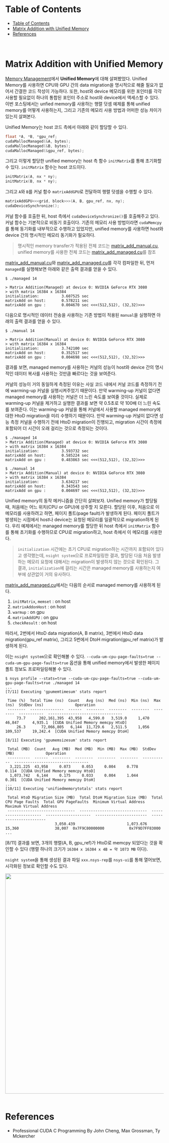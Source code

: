 # Table of Contents

- [Table of Contents](#table-of-contents)
- [Matrix Addition with Unified Memory](#matrix-addition-with-unified-memory)
- [References](#references)

<br>

# Matrix Addition with Unified Memory

[Memory Management](/cuda-study/10_memory_management.md)에서 **Unified Memory**에 대해 살펴봤었다. Unified Memory를 사용하면 CPU와 GPU 간의 data migration을 명시적으로 해줄 필요가 없어서 간결한 코드 작성이 가능하다. 또한, host와 device 메모리를 위한 포인터를 각각 사용할 필요없이 하나의 통합된 포인터 주소로 host와 device에서 액세스할 수 있다. 이번 포스팅에서는 unfied memory를 사용하는 행렬 덧셈 예제를 통해 unified memory를 어떻게 사용하는지, 그리고 기존의 메모리 사용 방법과 어떠한 성능 차이가 있는지 살펴본다.

Unified Memory는 host 코드 측에서 아래와 같이 할당할 수 있다.
```c++
float *A, *B, *gpu_ref;
cudaMallocManaged(&A, bytes);
cudaMallocManaged(&B, bytes);
cudaMallocManaged(&gpu_ref, bytes);
```

그리고 이렇게 할당한 unified memory는 host 측 함수 `initMatrix`를 통해 초기화할 수 있다. `initMatrix` 함수는 host 코드이다.
```c++
initMatrix(A, nx * ny);
initMatrix(B, nx * ny);
```

그리고 `A`와 `B`를 커널 함수 `matrixAddGPU`로 전달하여 행렬 덧셈을 수행할 수 있다.
```c++
matrixAddGPU<<<grid, block>>>(A, B, gpu_ref, nx, ny);
cudaDeviceSynchronize();
```

커널 함수를 호출한 뒤, host 측에서 `cudaDeviceSynchronize()`를 호출해주고 있다. 커널 함수는 기본적으로 비동기 호출이다. 기존의 메모리 사용 방법이라면 `cudaMemcpy`를 통해 동기화를 내부적으로 수행하고 있었지만, unified memory를 사용하면 host와 device 간의 명시적인 메모리 동기화가 필요하다.

> 명시적인 memory transfer가 적용된 전체 코드는 [matrix_add_manual.cu](/code/cuda/matrix_add/matrix_add_manual.cu), unified memory를 사용한 전체 코드는 [matrix_add_managed.cu](/code/cuda/matrix_add/matrix_add_managed.cu)를 참조

[matrix_add_manual.cu](/code/cuda/matrix_add/matrix_add_manual.cu)와 [matrix_add_managed.cu](/code/cuda/matrix_add/matrix_add_managed.cu)를 각각 컴파일한 뒤, 먼저 `managed`를 실행해보면 아래와 같은 출력 결과를 얻을 수 있다.
```
$ ./managed 14

> Matrix Addition(Managed) at device 0: NVIDIA GeForce RTX 3080
> with matrix 16384 x 16384
initialization:          3.607525 sec
matrixAdd on host:       0.578211 sec
matrixAdd on gpu :       0.004670 sec <<<(512,512), (32,32)>>>
```

다음으로 명시적인 데이터 전송을 사용하는 기존 방법이 적용된 `manual`을 실행하면 아래의 출력 결과를 얻을 수 있다.
```
$ ./manual 14

> Matrix Addition(Manual) at device 0: NVIDIA GeForce RTX 3080
> with matrix 16384 x 16384
initialization:          3.742100 sec
matrixAdd on host:       0.352517 sec
matrixAdd on gpu :       0.004698 sec <<<(512,512), (32,32)>>>
```

결과를 보면, managed memory를 사용하는 커널의 성능이 host와 device 간의 명시적인 데이터 복사를 사용하는 것만큼 빠르다는 것을 보여준다.

커널의 성능이 거의 동일하게 측정된 이유는 사실 코드 내에서 커널 코드를 측정하기 전에 warming-up 커널을 실행시켜주었기 때문이다. 만약 warming-up 커널이 없다면 managed memory를 사용하는 커널은 더 느린 속도를 보여줄 것이다. 실제로 warming-up 커널을 제거하고 실행한 결과를 보면 약 0.5초로 약 100배 더 느린 속도를 보여준다. 이는 warming-up 커널을 통해 커널에서 사용할 managed memory에 대한 HtoD migration을 미리 수행하기 때문이다. 만약 warming-up 커널이 없다면 성능 측정 커널을 수행하기 전에 HtoD migration이 진행되고, migration 시간이 측정에 포함되어 더 시간이 오래 걸리는 것으로 측정되는 것이다.
```
$ ./managed 14
> Matrix Addition(Managed) at device 0: NVIDIA GeForce RTX 3080
> with matrix 16384 x 16384
initialization:          3.593732 sec
matrixAdd on host:       0.585224 sec
matrixAdd on gpu :       0.483863 sec <<<(512,512), (32,32)>>>

$ ./manual 14
> Matrix Addition(Manual) at device 0: NVIDIA GeForce RTX 3080
> with matrix 16384 x 16384
initialization:          3.634217 sec
matrixAdd on host:       0.343543 sec
matrixAdd on gpu :       0.004697 sec <<<(512,512), (32,32)>>>
```

Unified memory의 동작 메커니즘을 간단히 살펴보자. Unified memory가 할당될 때, 처음에는 어느 위치(CPU or GPU)에 상주할 지 모른다. 할당된 이후, 처음으로 이 메모리를 사용하려고 하면, 페이지 폴트(page fault)가 발생하게 된다. 페이지 폴트가 발생되는 시점에서 host나 device는 요청된 메모리를 일괄적으로 migration하게 된다. 우리 예제에서는 managed memory를 할당한 뒤 host 측에서 `initMatrix` 함수를 통해 초기화를 수행하므로 CPU로 migration하고, host 측에서 이 메모리를 사용한다.

> `initialization` 시간에는 초기 CPU로 migration하는 시간까지 포함되어 있다고 생각했는데, `nsight system`으로 프로파일링한 결과, 할당된 다음 처음 발생하는 메모리 요청에 대해서는 migration이 발생하지 않는 것으로 확인된다. 그 결과, `initialization`에 걸리는 시간은 managed memory를 사용하는지 여부에 상관없이 거의 유사하다.

[matrix_add_managed.cu](/code/cuda/matrix_add/matrix_add_managed.cu)에서는 다음의 순서로 managed memory를 사용하게 된다.

1. `initMatrix`, `memset` : on host
2. `matrixAddonHost` : on host
3. `warmup` : on gpu
4. `matrixAddGPU` : on gpu
5. `checkResult` : on host

따라서, 2번에서 HtoD data migration(A, B matrix), 3번에서 HtoD data migration(gpu_ref matrix), 그리고 5번에서 DtoH migration(gpu_ref matrix)가 발생하게 된다.

이는 `nsight system`으로 확인해볼 수 있다. `--cuda-um-cpu-page-faults=true --cuda-um-gpu-page-faults=true` 옵션을 통해 unified memory에서 발생한 페이지 폴트 정보도 프로파일링해볼 수 있다.
```
$ nsys profile --stats=true --cuda-um-cpu-page-faults=true --cuda-um-gpu-page-faults=true ./managed 14
...
[7/11] Executing 'gpumemtimesum' stats report

 Time (%)  Total Time (ns)  Count   Avg (ns)  Med (ns)  Min (ns)  Max (ns)  StdDev (ns)              Operation            
 --------  ---------------  ------  --------  --------  --------  --------  -----------  ---------------------------------
     73.7      202,161,395  43,958   4,599.0   3,519.0     1,470    46,847      4,935.1  [CUDA Unified Memory memcpy HtoD]
     26.3       72,066,805   6,144  11,729.6   2,511.5     1,056   109,537     19,242.4  [CUDA Unified Memory memcpy DtoH]

[8/11] Executing 'gpumemsizesum' stats report

 Total (MB)  Count   Avg (MB)  Med (MB)  Min (MB)  Max (MB)  StdDev (MB)              Operation            
 ----------  ------  --------  --------  --------  --------  -----------  ---------------------------------
  3,221.225  43,958     0.073     0.053     0.004     0.778        0.114  [CUDA Unified Memory memcpy HtoD]
  1,073.742   6,144     0.175     0.033     0.004     1.044        0.301  [CUDA Unified Memory memcpy DtoH]
...
[10/11] Executing 'unifiedmemorytotals' stats report

 Total HtoD Migration Size (MB)  Total DtoH Migration Size (MB)  Total CPU Page Faults  Total GPU PageFaults  Minimum Virtual Address  Maximum Virtual Address
 ------------------------------  ------------------------------  ---------------------  --------------------  -----------------------  -----------------------
                      3,050.439                       1,073.676                 15,360                38,007  0x7F9C80000000           0x7F9D7FF83000
...
```

[8/11] 결과를 보면, 3개의 행렬(A, B, gpu_ref)가 HtoD로 memcpy 되었다는 것을 확인할 수 있다 (행렬 하나의 크기가 `16384 x 16384 x 4B = 약 1073 MB` 이다).

`nsight system`을 통해 생성된 결과 파일 `xxx.nsys-rep`를 `nsys-ui`를 통해 열어보면, 시각화된 정보로 확인할 수도 있다.

<img src="https://img1.daumcdn.net/thumb/R1280x0/?scode=mtistory2&fname=https%3A%2F%2Fblog.kakaocdn.net%2Fdn%2F8XcmJ%2Fbtr06WQDwWF%2FU3rrR8tNxAIBXxFk7wQbtk%2Fimg.png" width=700px style="display: block; margin: 0 auto"/>

<br>

# References

- Professional CUDA C Programming By John Cheng, Max Grossman, Ty Mckercher